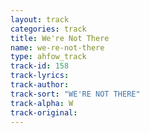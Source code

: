 ```yaml
---
layout: track
categories: track
title: We're Not There
name: we-re-not-there
type: ahfow_track
track-id: 158
track-lyrics: 
track-author: 
track-sort: "WE'RE NOT THERE"
track-alpha: W
track-original: 
---
```

